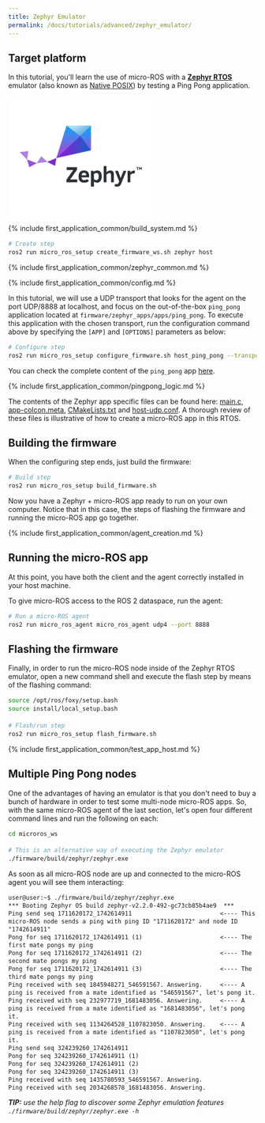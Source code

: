 ```yaml
---
title: Zephyr Emulator
permalink: /docs/tutorials/advanced/zephyr_emulator/
---
```


## Target platform

In this tutorial, you'll learn the use of micro-ROS with a **[Zephyr RTOS](https://www.zephyrproject.org/)**
emulator (also known as [Native POSIX](https://docs.zephyrproject.org/latest/boards/posix/native_posix/doc/index.html))
by testing a Ping Pong application.

<div>
<img  width="300" style="padding-right: 25px;" src="imgs/4.jpg">
</div>

{% include first_application_common/build_system.md %}

```bash
# Create step
ros2 run micro_ros_setup create_firmware_ws.sh zephyr host
```

{% include first_application_common/zephyr_common.md %}

{% include first_application_common/config.md %}

In this tutorial, we will use a UDP transport that looks for the agent on the port UDP/8888 at localhost, and focus on
the out-of-the-box `ping_pong` application located at `firmware/zephyr_apps/apps/ping_pong`.
To execute this application with the chosen transport, run the configuration command above by specifying the `[APP]`
and `[OPTIONS]` parameters as below:

```bash
# Configure step
ros2 run micro_ros_setup configure_firmware.sh host_ping_pong --transport udp --ip 127.0.0.1 --port 8888
```

You can check the complete content of the `ping_pong` app
[here](https://github.com/micro-ROS/zephyr_apps/tree/foxy/apps/ping_pong).

{% include first_application_common/pingpong_logic.md %}

The contents of the Zephyr app specific files can be found here:
[main.c](https://github.com/micro-ROS/zephyr_apps/blob/foxy/apps/ping_pong/src/main.c),
[app-colcon.meta](https://github.com/micro-ROS/zephyr_apps/blob/foxy/nuttx_apps/ping_pong/app-colcon.meta),
[CMakeLists.txt](https://github.com/micro-ROS/zephyr_apps/blob/foxy/nuttx_apps/ping_pong/CMakeLists.txt)
and [host-udp.conf](https://github.com/micro-ROS/zephyr_apps/blob/foxy/nuttx_apps/ping_pong/host-udp.conf).
A thorough review of these files is illustrative of how to create a micro-ROS app in this RTOS.

## Building the firmware

When the configuring step ends, just build the firmware:

```bash
# Build step
ros2 run micro_ros_setup build_firmware.sh
```

Now you have a Zephyr + micro-ROS app ready to run on your own computer.
Notice that in this case, the steps of flashing the firmware and running the micro-ROS app go together.

{% include first_application_common/agent_creation.md %}

## Running the micro-ROS app

At this point, you have both the client and the agent correctly installed in your host machine.

To give micro-ROS access to the ROS 2 dataspace, run the agent:

```bash
# Run a micro-ROS agent
ros2 run micro_ros_agent micro_ros_agent udp4 --port 8888
```

## Flashing the firmware

Finally, in order to run the micro-ROS node inside of the Zephyr RTOS emulator,
open a new command shell and execute the flash step by means of the flashing command:

```bash
source /opt/ros/foxy/setup.bash
source install/local_setup.bash

# Flash/run step
ros2 run micro_ros_setup flash_firmware.sh
```

{% include first_application_common/test_app_host.md %}

## Multiple Ping Pong nodes

One of the advantages of having an emulator is that you don't need to buy a bunch of hardware in order to test some
multi-node micro-ROS apps. So, with the same micro-ROS agent of the last section, let's open four different command
lines and run the following on each:

```bash
cd microros_ws

# This is an alternative way of executing the Zephyr emulator
./firmware/build/zephyr/zephyr.exe
```

As soon as all micro-ROS node are up and connected to the micro-ROS agent you will see them interacting:

```
user@user:~$ ./firmware/build/zephyr/zephyr.exe
*** Booting Zephyr OS build zephyr-v2.2.0-492-gc73cb85b4ae9  ***
Ping send seq 1711620172_1742614911                         <---- This micro-ROS node sends a ping with ping ID "1711620172" and node ID "1742614911"
Pong for seq 1711620172_1742614911 (1)                      <---- The first mate pongs my ping
Pong for seq 1711620172_1742614911 (2)                      <---- The second mate pongs my ping
Pong for seq 1711620172_1742614911 (3)                      <---- The third mate pongs my ping
Ping received with seq 1845948271_546591567. Answering.     <---- A ping is received from a mate identified as "546591567", let's pong it.
Ping received with seq 232977719_1681483056. Answering.     <---- A ping is received from a mate identified as "1681483056", let's pong it.
Ping received with seq 1134264528_1107823050. Answering.    <---- A ping is received from a mate identified as "1107823050", let's pong it.
Ping send seq 324239260_1742614911
Pong for seq 324239260_1742614911 (1)
Pong for seq 324239260_1742614911 (2)
Pong for seq 324239260_1742614911 (3)
Ping received with seq 1435780593_546591567. Answering.
Ping received with seq 2034268578_1681483056. Answering.
```

***TIP:** use the help flag to discover some Zephyr emulation features `./firmware/build/zephyr/zephyr.exe -h`*
